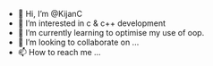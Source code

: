 - 👋 Hi, I’m @KijanC
- 👀 I’m interested in c & c++ development
- 🌱 I’m currently learning to optimise my use of oop.
- 💞️ I’m looking to collaborate on ...
- 📫 How to reach me ...

<!---
KijanC/KijanC is a ✨ special ✨ repository because its `README.md` (this file) appears on your GitHub profile.
You can click the Preview link to take a look at your changes.
--->
